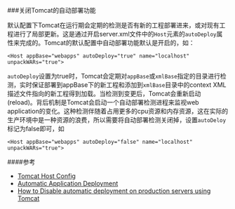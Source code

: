 ###关闭Tomcat的自动部署功能

默认配置下Tomcat在运行期会定期的检测是否有新的工程部署进来，或对现有工程进行了局部更新。这是通过开启server.xml文件中的`Host`元素的`autoDeploy`属性来完成的。Tomcat的默认配置中自动部署功能默认是开启的，如：

	<Host appBase="webapps" autoDeploy="true" name="localhost" unpackWARs="true">

`autoDeploy`设置为true时，Tomcat会定期对`appBase`或`xmlBase`指定的目录进行检测，实时保证部署到appBase下的新工程和添加到`xmlBase`目录中的context XML描述文件指向的新工程得到加载。当检测到变更后，Tomcat会重新启动(reload)。背后机制是Tomcat会启动一个自动部署检测进程来监视web application的变化。这种检测伴随着占用更多的cpu资源和内存资源，这在实际的生产环境中是一种资源的浪费，所以需要将自动部署检测关闭掉，设置`autoDeloy`标记为false即可，如

	<Host appBase="webapps" autoDeploy="false" name="localhost" unpackWARs="true">
	
####参考

+ [Tomcat Host Config](http://tomcat.apache.org/tomcat-7.0-doc/config/host.html)
+ [Automatic Application Deployment](http://tomcat.apache.org/tomcat-7.0-doc/config/host.html#Automatic_Application_Deployment)
+ [How to Disable automatic deployment on production servers using Tomcat](http://community.jaspersoft.com/wiki/how-disable-automatic-deployment-production-servers-using-tomcat)
